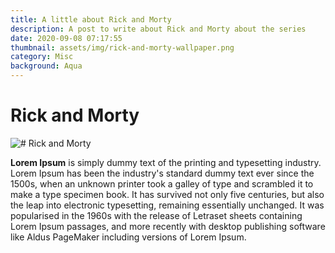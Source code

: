 ```yaml
---
title: A little about Rick and Morty
description: A post to write about Rick and Morty about the series
date: 2020-09-08 07:17:55
thumbnail: assets/img/rick-and-morty-wallpaper.png
category: Misc
background: Aqua
---
```

# Rick and Morty

![# Rick and Morty](assets/img/rick-and-morty-wallpaper.png "# Rick and Morty")

**Lorem Ipsum** is simply dummy text of the printing and typesetting industry. Lorem Ipsum has been the industry's standard dummy text ever since the 1500s, when an unknown printer took a galley of type and scrambled it to make a type specimen book. It has survived not only five centuries, but also the leap into electronic typesetting, remaining essentially unchanged. It was popularised in the 1960s with the release of Letraset sheets containing Lorem Ipsum passages, and more recently with desktop publishing software like Aldus PageMaker including versions of Lorem Ipsum.